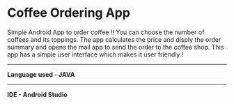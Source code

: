 # Coffee Ordering App
Simple Android App to order coffee !!
You can choose the number of coffees and its toppings. The app calculates the price and disply the order summary and opens the mail app to send the order to the coffee shop. This app has a simple user interface which makes it user friendly !
****
**Language used - JAVA**
****
**IDE - Android Studio**

